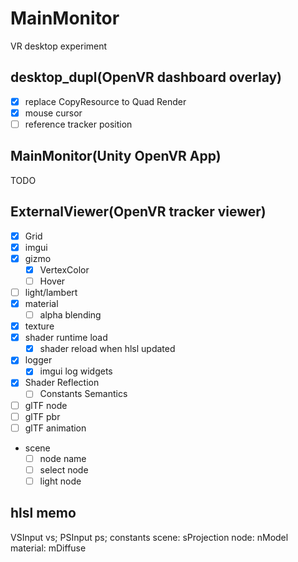 # MainMonitor
VR desktop experiment

## desktop_dupl(OpenVR dashboard overlay)

* [x] replace CopyResource to Quad Render 
* [x] mouse cursor
* [ ] reference tracker position

## MainMonitor(Unity OpenVR App)

TODO

## ExternalViewer(OpenVR tracker viewer)

* [x] Grid
* [x] imgui
* [x] gizmo
    * [x] VertexColor
    * [ ] Hover
* [ ] light/lambert
* [x] material
    * [ ] alpha blending
* [x] texture
* [x] shader runtime load
    * [x] shader reload when hlsl updated
* [x] logger
    * [x] imgui log widgets
* [x] Shader Reflection
    * [ ] Constants Semantics
* [ ] glTF node
* [ ] glTF pbr
* [ ] glTF animation
* scene
    * [ ] node name
    * [ ] select node
    * [ ] light node

## hlsl memo

VSInput vs;
PSInput ps;
constants
    scene: sProjection
    node: nModel
    material: mDiffuse

